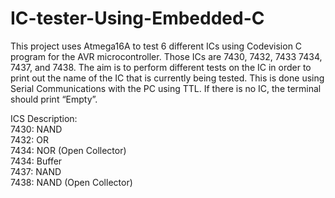 # IC-tester-Using-Embedded-C
This project uses Atmega16A to test 6 different ICs using Codevision C program for the AVR microcontroller. Those ICs are 7430, 7432, 7433 7434, 7437, and 7438. The aim is to perform different tests on the IC in order to print out the name of the IC that is currently being tested. This is done using Serial Communications with the PC using TTL. If there is no IC, the terminal should print “Empty”.

ICS Description: <br>
7430: NAND <br>
7432: OR <br>
7434: NOR (Open Collector) <br>
7434: Buffer <br>
7437: NAND <br>
7438: NAND (Open Collector) <br>
